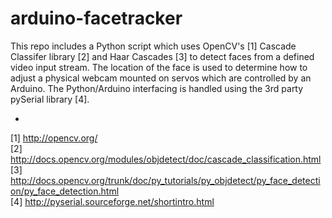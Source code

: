arduino-facetracker
===================

This repo includes a Python script which uses OpenCV's [1] Cascade Classifer library [2] and Haar Cascades [3] to detect faces from a defined video input stream. The location of the face is used to determine how to adjust a physical webcam mounted on servos which are controlled by an Arduino. The Python/Arduino interfacing is handled using the 3rd party pySerial library [4].

-
[1] http://opencv.org/                        
[2] http://docs.opencv.org/modules/objdetect/doc/cascade_classification.html   
[3] http://docs.opencv.org/trunk/doc/py_tutorials/py_objdetect/py_face_detection/py_face_detection.html    
[4] http://pyserial.sourceforge.net/shortintro.html
